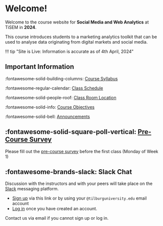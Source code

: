 # Welcome!

Welcome to the course website for **Social Media and Web Analytics** at TiSEM in **2024**.

This course introduces students to a marketing analytics toolkit that can be used to analyse data originating from digital markets and social media.


!!! tip "Site is Live: Information is accurate as of 4th April, 2024"


## Important Information


:fontawesome-solid-building-columns: [Course Syllabus](assets/smwa-syllabus-2024.pdf)

:fontawesome-regular-calendar: [Class Schedule](about/schedule)

:fontawesome-solid-people-roof: [Class Room Location](https://rooster.uvt.nl/schedule)

:fontawesome-solid-info: [Course Objectives](about/course_objectives)

:fontawesome-solid-bell: [Announcements](about/announcements)


## :fontawesome-solid-square-poll-vertical: [Pre-Course Survey](https://forms.gle/XrNS7dNGd7qEFf9w8)

Please fill out the [pre-course survey](https://forms.gle/XrNS7dNGd7qEFf9w8) before the first class (Monday of Week 1)

## :fontawesome-brands-slack: Slack Chat 

Discussion with the instructors and with your peers will take place on the [Slack](https://slack.com/) messaging platform.

* [Sign up](https://join.slack.com/t/tisem-smwa-2024/shared_invite/zt-2g6v0v4mb-drOMQGZUaSmt79MK6T3J4g) via this link or by using your `@tilburguniversity.edu` email account
* [Log in](https://tisem-smwa-2024.slack.com/) once you have created an account.

Contact us via email if you cannot sign up or log in.
